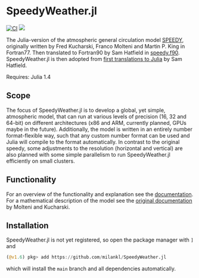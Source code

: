 # SpeedyWeather.jl
[![CI](https://github.com/milankl/SpeedyWeather.jl/actions/workflows/CI.yml/badge.svg)](https://github.com/milankl/SpeedyWeather.jl/actions/workflows/CI.yml)
[![](https://img.shields.io/badge/docs-dev-blue.svg)](https://milankl.github.io/SpeedyWeather.jl/dev)

The Julia-version of the atmospheric general circulation model [SPEEDY](http://users.ictp.it/~kucharsk/speedy-net.html),
originally written by Fred Kucharski, Franco Molteni and Martin P. King in Fortran77. Then translated to Fortran90 by
Sam Hatfield in [speedy.f90](https://github.com/samhatfield/speedy.f90). SpeedyWeather.jl is then adopted from
[first translations to Julia](https://github.com/samhatfield/speedy.jl) by Sam Hatfield.

Requires: Julia 1.4

## Scope

The focus of SpeedyWeather.jl is to develop a global, yet simple, atmospheric model, that can run at various levels of
precision (16, 32 and 64-bit) on different architectures (x86 and ARM, currently planned, GPUs maybe in the future).
Additionally, the model is written in an entirely number format-flexible way, such that any custom number format can
be used and Julia will compile to the format automatically. In contrast to the original speedy, some adjustments to the
resolution (horizontal and vertical) are also planned with some simple parallelism to run SpeedyWeather.jl efficiently
on small clusters.

## Functionality

For an overview of the functionality and explanation see the
[documentation](https://milankl.github.io/SpeedyWeather.jl/dev).
For a mathematical description of the model see the
[original documentation](http://users.ictp.it/~kucharsk/speedy_description/km_ver41_appendixA.pdf) by Molteni and Kucharski.


## Installation

SpeedyWeather.jl is not yet registered, so open the package manager with `]` and
```julia
(@v1.6) pkg> add https://github.com/milankl/SpeedyWeather.jl
```
which will install the `main` branch and all dependencies automatically.
